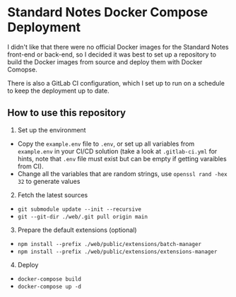 # Standard Notes Docker Compose Deployment

I didn't like that there were no official Docker images for the Standard Notes
front-end or back-end, so I decided it was best to set up a repository to build
the Docker images from source and deploy them with Docker Comopse.

There is also a GitLab CI configuration, which I set up to run on a schedule to
keep the deployment up to date.

## How to use this repository

1. Set up the environment

- Copy the `example.env` file to `.env`, or set up all variables from `example.env` in your CI/CD solution (take a look at `.gitlab-ci.yml` for hints, note that `.env` file must exist but can be empty if getting varaibles from CI).
- Change all the variables that are random strings, use `openssl rand -hex 32` to generate values

2. Fetch the latest sources

- `git submodule update --init --recursive`
- `git --git-dir ./web/.git pull origin main`

3. Prepare the default extensions (optional)

- `npm install --prefix ./web/public/extensions/batch-manager`
- `npm install --prefix ./web/public/extensions/extensions-manager`

4. Deploy

- `docker-compose build`
- `docker-compose up -d`
